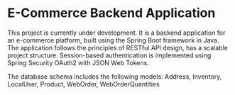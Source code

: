 
# E-Commerce Backend Application

This project is currently under development. It is a backend application for an e-commerce platform, built using the Spring Boot framework in Java. The application follows the principles of RESTful API design, has a scalable project structure. Session-based authentication is implemented using Spring Security OAuth2 with JSON Web Tokens.

The database schema includes the following models:
Address, Inventory, LocalUser, Product, WebOrder, WebOrderQuantities
